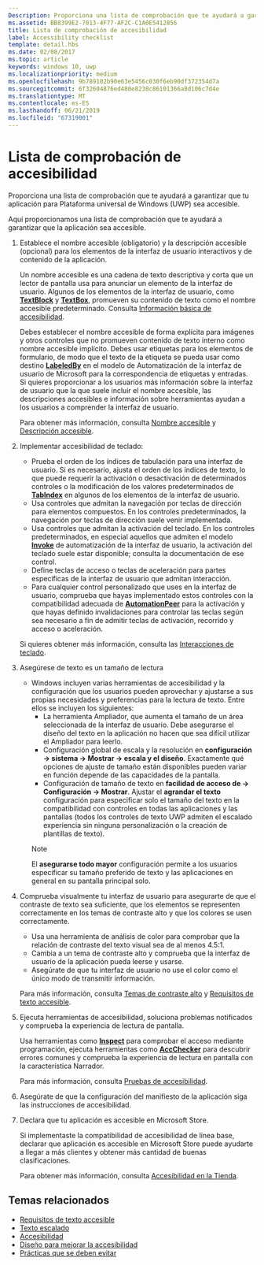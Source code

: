 ```yaml
---
Description: Proporciona una lista de comprobación que te ayudará a garantizar que tu aplicación para Plataforma universal de Windows (UWP) sea accesible.
ms.assetid: BB8399E2-7013-4F77-AF2C-C1A0E5412856
title: Lista de comprobación de accesibilidad
label: Accessibility checklist
template: detail.hbs
ms.date: 02/08/2017
ms.topic: article
keywords: windows 10, uwp
ms.localizationpriority: medium
ms.openlocfilehash: 9b789102b90e63e5456c030f6eb90df372354d7a
ms.sourcegitcommit: 6f32604876ed480e8238c86101366a8d106c7d4e
ms.translationtype: MT
ms.contentlocale: es-ES
ms.lasthandoff: 06/21/2019
ms.locfileid: "67319001"
---
```

# <a name="accessibility-checklist"></a>Lista de comprobación de accesibilidad

Proporciona una lista de comprobación que te ayudará a garantizar que tu aplicación para Plataforma universal de Windows (UWP) sea accesible.

Aquí proporcionamos una lista de comprobación que te ayudará a garantizar que la aplicación sea accesible.

1. Establece el nombre accesible (obligatorio) y la descripción accesible (opcional) para los elementos de la interfaz de usuario interactivos y de contenido de la aplicación.

    Un nombre accesible es una cadena de texto descriptiva y corta que un lector de pantalla usa para anunciar un elemento de la interfaz de usuario. Algunos de los elementos de la interfaz de usuario, como [**TextBlock**](https://docs.microsoft.com/uwp/api/Windows.UI.Xaml.Controls.TextBlock) y [**TextBox**](https://docs.microsoft.com/uwp/api/Windows.UI.Xaml.Controls.TextBox), promueven su contenido de texto como el nombre accesible predeterminado. Consulta [Información básica de accesibilidad](basic-accessibility-information.md#name_from_inner_text).

    Debes establecer el nombre accesible de forma explícita para imágenes y otros controles que no promueven contenido de texto interno como nombre accesible implícito. Debes usar etiquetas para los elementos de formulario, de modo que el texto de la etiqueta se pueda usar como destino [**LabeledBy**](https://docs.microsoft.com/previous-versions/windows/silverlight/dotnet-windows-silverlight/ms591292(v=vs.95)) en el modelo de Automatización de la interfaz de usuario de Microsoft para la correspondencia de etiquetas y entradas. Si quieres proporcionar a los usuarios más información sobre la interfaz de usuario que la que suele incluir el nombre accesible, las descripciones accesibles e información sobre herramientas ayudan a los usuarios a comprender la interfaz de usuario.

    Para obtener más información, consulta [Nombre accesible](basic-accessibility-information.md#accessible_name) y [Descripción accesible](basic-accessibility-information.md).

2. Implementar accesibilidad de teclado:

    * Prueba el orden de los índices de tabulación para una interfaz de usuario. Si es necesario, ajusta el orden de los índices de texto, lo que puede requerir la activación o desactivación de determinados controles o la modificación de los valores predeterminados de [**TabIndex**](https://docs.microsoft.com/uwp/api/windows.ui.xaml.controls.control.tabindex) en algunos de los elementos de la interfaz de usuario.
    * Usa controles que admitan la navegación por teclas de dirección para elementos compuestos. En los controles predeterminados, la navegación por teclas de dirección suele venir implementada.
    * Usa controles que admitan la activación del teclado. En los controles predeterminados, en especial aquellos que admiten el modelo [**Invoke**](https://docs.microsoft.com/uwp/api/Windows.UI.Xaml.Automation.Provider.IInvokeProvider) de automatización de la interfaz de usuario, la activación del teclado suele estar disponible; consulta la documentación de ese control.
    * Define teclas de acceso o teclas de aceleración para partes específicas de la interfaz de usuario que admitan interacción.
    * Para cualquier control personalizado que uses en la interfaz de usuario, comprueba que hayas implementado estos controles con la compatibilidad adecuada de [**AutomationPeer**](https://docs.microsoft.com/uwp/api/Windows.UI.Xaml.Automation.Peers.AutomationPeer) para la activación y que hayas definido invalidaciones para controlar las teclas según sea necesario a fin de admitir teclas de activación, recorrido y acceso o aceleración.

    Si quieres obtener más información, consulta las [Interacciones de teclado](https://docs.microsoft.com/windows/uwp/input-and-devices/keyboard-interactions).

3. Asegúrese de texto es un tamaño de lectura

    * Windows incluyen varias herramientas de accesibilidad y la configuración que los usuarios pueden aprovechar y ajustarse a sus propias necesidades y preferencias para la lectura de texto. Entre ellos se incluyen los siguientes:
        * La herramienta Ampliador, que aumenta el tamaño de un área seleccionada de la interfaz de usuario. Debe asegurarse el diseño del texto en la aplicación no hacen que sea difícil utilizar el Ampliador para leerlo.
        * Configuración global de escala y la resolución en **configuración -> sistema -> Mostrar -> escala y el diseño**. Exactamente qué opciones de ajuste de tamaño están disponibles pueden variar en función depende de las capacidades de la pantalla.
        * Configuración de tamaño de texto en **facilidad de acceso de -> Configuración -> Mostrar**. Ajustar el **agrandar el texto** configuración para especificar solo el tamaño del texto en la compatibilidad con controles en todas las aplicaciones y las pantallas (todos los controles de texto UWP admiten el escalado experiencia sin ninguna personalización o la creación de plantillas de texto).
        > [!NOTE]
        > El **asegurarse todo mayor** configuración permite a los usuarios especificar su tamaño preferido de texto y las aplicaciones en general en su pantalla principal solo.

4. Comprueba visualmente tu interfaz de usuario para asegurarte de que el contraste de texto sea suficiente, que los elementos se representen correctamente en los temas de contraste alto y que los colores se usen correctamente.

    * Usa una herramienta de análisis de color para comprobar que la relación de contraste del texto visual sea de al menos 4.5:1.
    * Cambia a un tema de contraste alto y comprueba que la interfaz de usuario de la aplicación pueda leerse y usarse.
    * Asegúrate de que tu interfaz de usuario no use el color como el único modo de transmitir información.

    Para más información, consulta [Temas de contraste alto](high-contrast-themes.md) y [Requisitos de texto accesible](accessible-text-requirements.md).

5. Ejecuta herramientas de accesibilidad, soluciona problemas notificados y comprueba la experiencia de lectura de pantalla.

    Usa herramientas como [**Inspect**](https://docs.microsoft.com/windows/desktop/WinAuto/inspect-objects) para comprobar el acceso mediante programación, ejecuta herramientas como [**AccChecker**](https://docs.microsoft.com/windows/desktop/WinAuto/ui-accessibility-checker) para descubrir errores comunes y comprueba la experiencia de lectura en pantalla con la característica Narrador.

    Para más información, consulta [Pruebas de accesibilidad](accessibility-testing.md).

6. Asegúrate de que la configuración del manifiesto de la aplicación siga las instrucciones de accesibilidad.

7. Declara que tu aplicación es accesible en Microsoft Store.

    Si implementaste la compatibilidad de accesibilidad de línea base, declarar que aplicación es accesible en Microsoft Store puede ayudarte a llegar a más clientes y obtener más cantidad de buenas clasificaciones.

    Para obtener más información, consulta [Accesibilidad en la Tienda](accessibility-in-the-store.md).

## <a name="related-topics"></a>Temas relacionados  

* [Requisitos de texto accesible](accessible-text-requirements.md)
* [Texto escalado](../input/text-scaling.md)
* [Accesibilidad](accessibility.md)
* [Diseño para mejorar la accesibilidad](https://docs.microsoft.com/windows/uwp/accessibility/accessibility-overview)
* [Prácticas que se deben evitar](practices-to-avoid.md)
